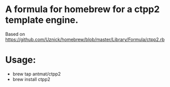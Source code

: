 # A formula for homebrew for a ctpp2 template engine.
Based on https://github.com/Uznick/homebrew/blob/master/Library/Formula/ctpp2.rb
# Usage:
- brew tap antmat/ctpp2
- brew install ctpp2
